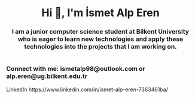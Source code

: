 <h1 align="center">Hi 👋, I'm İsmet Alp Eren</h1>
<h3 align="center">I am a junior computer science student at Bilkent University who is eager to learn new technologies and apply these technologies into the projects that I am working on.</h3>


#


<h3 align="left">Connect with me: ismetalp98@outlook.com or alp.eren@ug.bilkent.edu.tr</h3>
<href ><a> LinkedIn </a>  https://www.linkedin.com/in/ismet-alp-eren-7363461ba/ </href>

